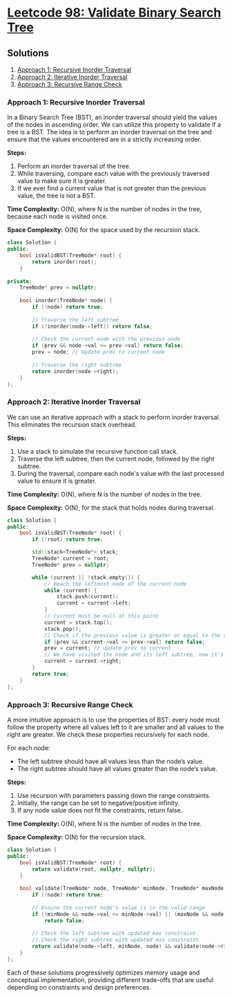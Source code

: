 # [Leetcode 98: Validate Binary Search Tree](https://leetcode.com/problems/validate-binary-search-tree/)

## Solutions

1. [Approach 1: Recursive Inorder Traversal](#approach-1)
2. [Approach 2: Iterative Inorder Traversal](#approach-2)
3. [Approach 3: Recursive Range Check](#approach-3)

### Approach 1: Recursive Inorder Traversal

In a Binary Search Tree (BST), an inorder traversal should yield the values of the nodes in ascending order. We can utilize this property to validate if a tree is a BST. The idea is to perform an inorder traversal on the tree and ensure that the values encountered are in a strictly increasing order. 

**Steps:**
1. Perform an inorder traversal of the tree.
2. While traversing, compare each value with the previously traversed value to make sure it is greater.
3. If we ever find a current value that is not greater than the previous value, the tree is not a BST.

**Time Complexity:** O(N), where N is the number of nodes in the tree, because each node is visited once.

**Space Complexity:** O(N) for the space used by the recursion stack.

```cpp
class Solution {
public:
    bool isValidBST(TreeNode* root) {
        return inorder(root);
    }
    
private:
    TreeNode* prev = nullptr;
    
    bool inorder(TreeNode* node) {
        if (!node) return true;
        
        // Traverse the left subtree
        if (!inorder(node->left)) return false;
        
        // Check the current node with the previous node
        if (prev && node->val <= prev->val) return false;
        prev = node; // Update prev to current node
        
        // Traverse the right subtree
        return inorder(node->right);
    }
};
```

### Approach 2: Iterative Inorder Traversal

We can use an iterative approach with a stack to perform inorder traversal. This eliminates the recursion stack overhead.

**Steps:**
1. Use a stack to simulate the recursive function call stack.
2. Traverse the left subtree, then the current node, followed by the right subtree.
3. During the traversal, compare each node's value with the last processed value to ensure it is greater.

**Time Complexity:** O(N), where N is the number of nodes in the tree.

**Space Complexity:** O(N), for the stack that holds nodes during traversal.

```cpp
class Solution {
public:
    bool isValidBST(TreeNode* root) {
        if (!root) return true;

        std::stack<TreeNode*> stack;
        TreeNode* current = root;
        TreeNode* prev = nullptr;

        while (current || !stack.empty()) {
            // Reach the leftmost node of the current node
            while (current) {
                stack.push(current);
                current = current->left;
            }
            // Current must be null at this point
            current = stack.top();
            stack.pop();
            // Check if the previous value is greater or equal to the current value
            if (prev && current->val <= prev->val) return false;
            prev = current; // update prev to current
            // We have visited the node and its left subtree, now it's right subtree's turn
            current = current->right;
        }
        return true;
    }
};
```

### Approach 3: Recursive Range Check

A more intuitive approach is to use the properties of BST: every node must follow the property where all values left to it are smaller and all values to the right are greater. We check these properties recursively for each node. 

For each node:
- The left subtree should have all values less than the node’s value.
- The right subtree should have all values greater than the node’s value.

**Steps:**
1. Use recursion with parameters passing down the range constraints.
2. Initially, the range can be set to negative/positive infinity.
3. If any node value does not fit the constraints, return false.

**Time Complexity:** O(N), where N is the number of nodes in the tree.

**Space Complexity:** O(N) for the recursion stack.

```cpp
class Solution {
public:
    bool isValidBST(TreeNode* root) {
        return validate(root, nullptr, nullptr);
    }
    
    bool validate(TreeNode* node, TreeNode* minNode, TreeNode* maxNode) {
        if (!node) return true;
        
        // Ensure the current node's value is in the valid range
        if ((minNode && node->val <= minNode->val) || (maxNode && node->val >= maxNode->val))
            return false;
        
        // Check the left subtree with updated max constraint
        // Check the right subtree with updated min constraint
        return validate(node->left, minNode, node) && validate(node->right, node, maxNode);
    }
};
```

Each of these solutions progressively optimizes memory usage and conceptual implementation, providing different trade-offs that are useful depending on constraints and design preferences.

